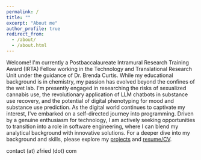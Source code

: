 ```yaml
---
permalink: /
title: ""
excerpt: "About me"
author_profile: true
redirect_from: 
  - /about/
  - /about.html
---
```


Welcome! I'm currently a Postbaccalaureate Intramural Research Training Award (IRTA) Fellow working in the Technology and Translational Research Unit under the guidance of Dr. Brenda Curtis. While my educational background is in chemistry, my passion has evolved beyond the confines of the wet lab. I'm presently engaged in researching the risks of sexualized cannabis use, the revolutionary application of LLM chatbots in substance use recovery, and the potential of digital phenotyping for mood and substance use prediction. As the digital world continues to captivate my interest, I've embarked on a self-directed journey into programming. Driven by a genuine enthusiasm for technology, I am actively seeking opportunities to transition into a role in software engineering, where I can blend my analytical background with innovative solutions. For a deeper dive into my background and skills, please explore my [projects](https://zacharyfried.github.io/portfolio) and [resume/CV](https://zacharyfried.github.io/cv).  
  
contact (at) zfried (dot) com
